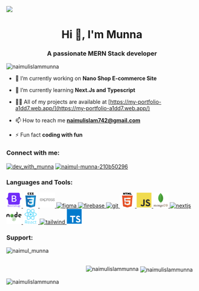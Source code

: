 <img src="https://i.postimg.cc/QdSD64xj/Black-and-White-Gradient-Personal-Linked-In-Banner-2.png"></img>
<h1 align="center">Hi 👋, I'm Munna</h1>
<h3 align="center">A passionate MERN Stack developer</h3>

<p align="left"> <img src="https://komarev.com/ghpvc/?username=naimulislammunna&label=Profile%20views&color=0e75b6&style=flat" alt="naimulislammunna" /> </p>

- 🔭 I’m currently working on **Nano Shop E-commerce Site**

- 🌱 I’m currently learning **Next.Js and Typescript**

- 👨‍💻 All of my projects are available at [https://my-portfolio-a1dd7.web.app/](https://my-portfolio-a1dd7.web.app/)

- 📫 How to reach me **naimulislam742@gmail.com**

- ⚡ Fun fact **coding with fun**

<h3 align="left">Connect with me:</h3>
<p align="left">
<a href="https://twitter.com/dev_with_munna" target="blank"><img align="center" src="https://raw.githubusercontent.com/rahuldkjain/github-profile-readme-generator/master/src/images/icons/Social/twitter.svg" alt="dev_with_munna" height="30" width="40" /></a>
<a href="https://linkedin.com/in/naimul-munna-210b50296" target="blank"><img align="center" src="https://raw.githubusercontent.com/rahuldkjain/github-profile-readme-generator/master/src/images/icons/Social/linked-in-alt.svg" alt="naimul-munna-210b50296" height="30" width="40" /></a>
</p>

<h3 align="left">Languages and Tools:</h3>
<p align="left"> <a href="https://getbootstrap.com" target="_blank" rel="noreferrer"> <img src="https://raw.githubusercontent.com/devicons/devicon/master/icons/bootstrap/bootstrap-plain-wordmark.svg" alt="bootstrap" width="40" height="40"/> </a> <a href="https://www.w3schools.com/css/" target="_blank" rel="noreferrer"> <img src="https://raw.githubusercontent.com/devicons/devicon/master/icons/css3/css3-original-wordmark.svg" alt="css3" width="40" height="40"/> </a> <a href="https://expressjs.com" target="_blank" rel="noreferrer"> <img src="https://raw.githubusercontent.com/devicons/devicon/master/icons/express/express-original-wordmark.svg" alt="express" width="40" height="40"/> </a> <a href="https://www.figma.com/" target="_blank" rel="noreferrer"> <img src="https://www.vectorlogo.zone/logos/figma/figma-icon.svg" alt="figma" width="40" height="40"/> </a> <a href="https://firebase.google.com/" target="_blank" rel="noreferrer"> <img src="https://www.vectorlogo.zone/logos/firebase/firebase-icon.svg" alt="firebase" width="40" height="40"/> </a> <a href="https://git-scm.com/" target="_blank" rel="noreferrer"> <img src="https://www.vectorlogo.zone/logos/git-scm/git-scm-icon.svg" alt="git" width="40" height="40"/> </a> <a href="https://www.w3.org/html/" target="_blank" rel="noreferrer"> <img src="https://raw.githubusercontent.com/devicons/devicon/master/icons/html5/html5-original-wordmark.svg" alt="html5" width="40" height="40"/> </a> <a href="https://developer.mozilla.org/en-US/docs/Web/JavaScript" target="_blank" rel="noreferrer"> <img src="https://raw.githubusercontent.com/devicons/devicon/master/icons/javascript/javascript-original.svg" alt="javascript" width="40" height="40"/> </a> <a href="https://www.mongodb.com/" target="_blank" rel="noreferrer"> <img src="https://raw.githubusercontent.com/devicons/devicon/master/icons/mongodb/mongodb-original-wordmark.svg" alt="mongodb" width="40" height="40"/> </a> <a href="https://nextjs.org/" target="_blank" rel="noreferrer"> <img src="https://cdn.worldvectorlogo.com/logos/nextjs-2.svg" alt="nextjs" width="40" height="40"/> </a> <a href="https://nodejs.org" target="_blank" rel="noreferrer"> <img src="https://raw.githubusercontent.com/devicons/devicon/master/icons/nodejs/nodejs-original-wordmark.svg" alt="nodejs" width="40" height="40"/> </a> <a href="https://reactjs.org/" target="_blank" rel="noreferrer"> <img src="https://raw.githubusercontent.com/devicons/devicon/master/icons/react/react-original-wordmark.svg" alt="react" width="40" height="40"/> </a> <a href="https://tailwindcss.com/" target="_blank" rel="noreferrer"> <img src="https://www.vectorlogo.zone/logos/tailwindcss/tailwindcss-icon.svg" alt="tailwind" width="40" height="40"/> </a> <a href="https://www.typescriptlang.org/" target="_blank" rel="noreferrer"> <img src="https://raw.githubusercontent.com/devicons/devicon/master/icons/typescript/typescript-original.svg" alt="typescript" width="40" height="40"/> </a> </p>

<h3 align="left">Support:</h3>
<p><a href="https://www.buymeacoffee.com/naimul_munna"> <img align="left" src="https://cdn.buymeacoffee.com/buttons/v2/default-yellow.png" height="50" width="210" alt="naimul_munna" /></a></p><br><br>

<p><img align="left" src="https://github-readme-stats.vercel.app/api/top-langs?username=naimulislammunna&show_icons=true&locale=en&layout=compact" alt="naimulislammunna" /></p>

<p>&nbsp;<img align="center" src="https://github-readme-stats.vercel.app/api?username=naimulislammunna&show_icons=true&locale=en" alt="naimulislammunna" /></p>

<p><img align="center" src="https://github-readme-streak-stats.herokuapp.com/?user=naimulislammunna&" alt="naimulislammunna" /></p>
